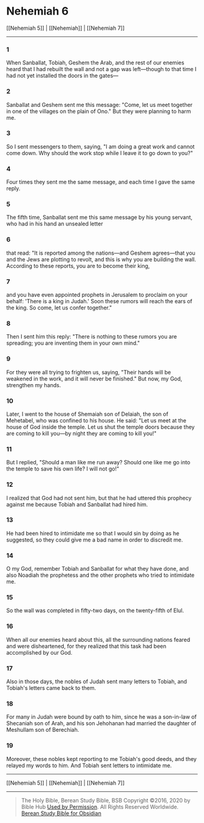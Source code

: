 # Nehemiah 6

[[Nehemiah 5]] | [[Nehemiah]] | [[Nehemiah 7]]

---

### 1
When Sanballat, Tobiah, Geshem the Arab, and the rest of our enemies heard that I had rebuilt the wall and not a gap was left—though to that time I had not yet installed the doors in the gates—

### 2
Sanballat and Geshem sent me this message: "Come, let us meet together in one of the villages on the plain of Ono." But they were planning to harm me.

### 3
So I sent messengers to them, saying, "I am doing a great work and cannot come down. Why should the work stop while I leave it to go down to you?"

### 4
Four times they sent me the same message, and each time I gave the same reply.

### 5
The fifth time, Sanballat sent me this same message by his young servant, who had in his hand an unsealed letter

### 6
that read: "It is reported among the nations—and Geshem agrees—that you and the Jews are plotting to revolt, and this is why you are building the wall. According to these reports, you are to become their king,

### 7
and you have even appointed prophets in Jerusalem to proclaim on your behalf: 'There is a king in Judah.' Soon these rumors will reach the ears of the king. So come, let us confer together."

### 8
Then I sent him this reply: "There is nothing to these rumors you are spreading; you are inventing them in your own mind."

### 9
For they were all trying to frighten us, saying, "Their hands will be weakened in the work, and it will never be finished." But now, my God, strengthen my hands.

### 10
Later, I went to the house of Shemaiah son of Delaiah, the son of Mehetabel, who was confined to his house. He said: "Let us meet at the house of God inside the temple. Let us shut the temple doors because they are coming to kill you—by night they are coming to kill you!"

### 11
But I replied, "Should a man like me run away? Should one like me go into the temple to save his own life? I will not go!"

### 12
I realized that God had not sent him, but that he had uttered this prophecy against me because Tobiah and Sanballat had hired him.

### 13
He had been hired to intimidate me so that I would sin by doing as he suggested, so they could give me a bad name in order to discredit me.

### 14
O my God, remember Tobiah and Sanballat for what they have done, and also Noadiah the prophetess and the other prophets who tried to intimidate me.

### 15
So the wall was completed in fifty-two days, on the twenty-fifth of Elul.

### 16
When all our enemies heard about this, all the surrounding nations feared and were disheartened, for they realized that this task had been accomplished by our God.

### 17
Also in those days, the nobles of Judah sent many letters to Tobiah, and Tobiah's letters came back to them.

### 18
For many in Judah were bound by oath to him, since he was a son-in-law of Shecaniah son of Arah, and his son Jehohanan had married the daughter of Meshullam son of Berechiah.

### 19
Moreover, these nobles kept reporting to me Tobiah's good deeds, and they relayed my words to him. And Tobiah sent letters to intimidate me.

---

[[Nehemiah 5]] | [[Nehemiah]] | [[Nehemiah 7]]

---

> The Holy Bible, Berean Study Bible, BSB
> Copyright &copy;2016, 2020 by Bible Hub
> [Used by Permission](https://berean.bible/terms.htm). All Rights Reserved Worldwide.
> [Berean Study Bible for Obsidian](https://github.com/gapmiss/berean-study-bible-for-obsidian)</small>

